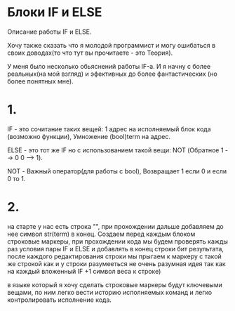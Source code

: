# Блоки IF и ELSE
Описание работы IF и ELSE.

Хочу также сказать что я молодой программист и могу ошибаться в своих доводах(то что тут вы прочитаете - это Теория).

У меня было несколько обьяснений работы IF-а. И я начну с более реальных(на мой взгляд) и эфективных до более фантастических (но более понятных мне).

# 1.
IF - это сочитание таких вещей: 1 адрес на исполняемый блок кода (возможно функции), Умножение (bool)term на адрес.

ELSE - это тот же IF но с использованием такой вещи: NOT (Обратное 1 --> 0  0 --> 1).


NOT - Важный оператор(для работы с bool), Возвращает 1 если 0 и если 0 то 1.<br>

# 2.
на старте у нас есть строка "", при прохождении дальше добавляем до нее символ str(term) в конец. Создаем перед каждым блоком строковые маркеры, при прохождении кода мы будем проверять кажды раз условия пары IF и ELSE и добавлять в конец строки бит результата, после каждого редактирования строки мы прыгаем к маркеру с такой же строкой как и у строки разумееться не очень разумная идея так как на каждый вложенный IF +1 символ веса к строке)


в языке который я хочу сделать строковые маркеры будут ключевыми вещами, по ним легко вести историю исполняемых команд и легко контролировать исполнение кода.
